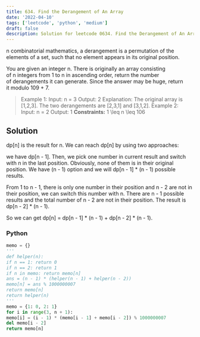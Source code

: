 ```yaml
---
title: 634. Find the Derangement of An Array
date: '2022-04-10'
tags: ['leetcode', 'python', 'medium']
draft: false
description: Solution for leetcode 0634. Find the Derangement of An Array
---
```



n combinatorial mathematics, a derangement is a permutation of the elements of a set, such that no element appears in its original position.

You are given an integer n. There is originally an array consisting of n integers from 1 to n in ascending order, return the number of derangements it can generate. Since the answer may be huge, return it modulo 109 + 7.

> Example 1:
> Input: n = 3
> Output: 2
> Explanation: The original array is [1,2,3]. The two derangements are [2,3,1] and [3,1,2].
> Example 2:
> Input: n = 2
> Output: 1
**Constraints:**
> 1 <TeX>\leq</TeX> n <TeX>\leq</TeX> 106


## Solution
dp[n] is the result for n. We can reach dp[n] by using two approaches:

we have dp[n - 1]. Then, we pick one number in current result and switch with n in the last position. Obviously, none of them is in their original position. We have (n - 1) option and we will dp[n - 1] * (n - 1) possible results.

From 1 to n - 1, there is only one number in their position and n - 2 are not in their position, we can switch this number with n. There are n - 1 possible results and the total number of n - 2 are not in their position.  The result is dp[n - 2] * (n - 1).

So we can get dp[n] = dp[n - 1] * (n - 1) + dp[n - 2] * (n - 1).




### Python
```python
memo = {}
'''
def helper(n):
if n == 1: return 0
if n == 2: return 1
if n in memo: return memo[n]
ans = (n - 1) * (helper(n - 1) + helper(n - 2))
memo[n] = ans % 1000000007
return memo[n]
return helper(n)
'''
memo = {1: 0, 2: 1}
for i in range(3, n + 1):
memo[i] = (i - 1) * (memo[i - 1] + memo[i - 2]) % 1000000007
del memo[i - 2]
return memo[n]
```
